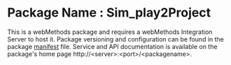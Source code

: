 # Package Name : Sim_play2Project
This is a webMethods package and requires a webMethods Integration Server to host it. Package versioning and configuration can be found in the package [manifest](./Sim_play2Project/manifest.v3) file. Service and API documentation is available on the package's home page http://&lt;server&gt;:&lt;port&gt;/&lt;packagename>.